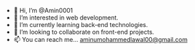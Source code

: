 - 👋 Hi, I’m @Amin0001
- 👀 I’m interested in web development.
- 🌱 I’m currently learning back-end technologies.
- 💞️ I’m looking to collaborate on front-end projects.
- 📫 You can reach me... aminumohammedlawal00@gmail.com

<!---
Amin0001/Amin0001 is a ✨ special ✨ repository because its `README.md` (this file) appears on your GitHub profile.
You can click the Preview link to take a look at your changes.
--->
